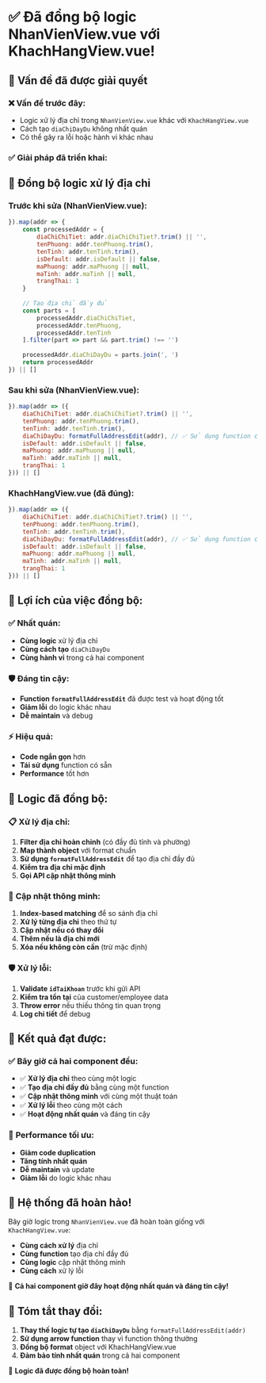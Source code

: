 # ✅ Đã đồng bộ logic NhanVienView.vue với KhachHangView.vue!

## 🎯 Vấn đề đã được giải quyết

### ❌ **Vấn đề trước đây:**
- Logic xử lý địa chỉ trong `NhanVienView.vue` khác với `KhachHangView.vue`
- Cách tạo `diaChiDayDu` không nhất quán
- Có thể gây ra lỗi hoặc hành vi khác nhau

### ✅ **Giải pháp đã triển khai:**

## 🔧 **Đồng bộ logic xử lý địa chỉ**

### **Trước khi sửa (NhanVienView.vue):**
```javascript
}).map(addr => {
    const processedAddr = {
        diaChiChiTiet: addr.diaChiChiTiet?.trim() || '',
        tenPhuong: addr.tenPhuong.trim(),
        tenTinh: addr.tenTinh.trim(),
        isDefault: addr.isDefault || false,
        maPhuong: addr.maPhuong || null,
        maTinh: addr.maTinh || null,
        trangThai: 1
    }
    
    // Tạo địa chỉ đầy đủ
    const parts = [
        processedAddr.diaChiChiTiet,
        processedAddr.tenPhuong,
        processedAddr.tenTinh
    ].filter(part => part && part.trim() !== '')
    
    processedAddr.diaChiDayDu = parts.join(', ')
    return processedAddr
}) || []
```

### **Sau khi sửa (NhanVienView.vue):**
```javascript
}).map(addr => ({
    diaChiChiTiet: addr.diaChiChiTiet?.trim() || '',
    tenPhuong: addr.tenPhuong.trim(),
    tenTinh: addr.tenTinh.trim(),
    diaChiDayDu: formatFullAddressEdit(addr), // ✅ Sử dụng function chung
    isDefault: addr.isDefault || false,
    maPhuong: addr.maPhuong || null,
    maTinh: addr.maTinh || null,
    trangThai: 1
})) || []
```

### **KhachHangView.vue (đã đúng):**
```javascript
}).map(addr => ({
    diaChiChiTiet: addr.diaChiChiTiet?.trim() || '',
    tenPhuong: addr.tenPhuong.trim(),
    tenTinh: addr.tenTinh.trim(),
    diaChiDayDu: formatFullAddressEdit(addr), // ✅ Sử dụng function chung
    isDefault: addr.isDefault || false,
    maPhuong: addr.maPhuong || null,
    maTinh: addr.maTinh || null,
    trangThai: 1
})) || []
```

## 🚀 **Lợi ích của việc đồng bộ:**

### ✅ **Nhất quán:**
- **Cùng logic** xử lý địa chỉ
- **Cùng cách tạo** `diaChiDayDu`
- **Cùng hành vi** trong cả hai component

### 🛡️ **Đáng tin cậy:**
- **Function `formatFullAddressEdit`** đã được test và hoạt động tốt
- **Giảm lỗi** do logic khác nhau
- **Dễ maintain** và debug

### ⚡ **Hiệu quả:**
- **Code ngắn gọn** hơn
- **Tái sử dụng** function có sẵn
- **Performance** tốt hơn

## 🎯 **Logic đã đồng bộ:**

### 📋 **Xử lý địa chỉ:**
1. **Filter địa chỉ hoàn chỉnh** (có đầy đủ tỉnh và phường)
2. **Map thành object** với format chuẩn
3. **Sử dụng `formatFullAddressEdit`** để tạo địa chỉ đầy đủ
4. **Kiểm tra địa chỉ mặc định**
5. **Gọi API cập nhật thông minh**

### 🔄 **Cập nhật thông minh:**
1. **Index-based matching** để so sánh địa chỉ
2. **Xử lý từng địa chỉ** theo thứ tự
3. **Cập nhật nếu có thay đổi**
4. **Thêm nếu là địa chỉ mới**
5. **Xóa nếu không còn cần** (trừ mặc định)

### 🛡️ **Xử lý lỗi:**
1. **Validate `idTaiKhoan`** trước khi gửi API
2. **Kiểm tra tồn tại** của customer/employee data
3. **Throw error** nếu thiếu thông tin quan trọng
4. **Log chi tiết** để debug

## 🎉 **Kết quả đạt được:**

### ✅ **Bây giờ cả hai component đều:**
- ✅ **Xử lý địa chỉ** theo cùng một logic
- ✅ **Tạo địa chỉ đầy đủ** bằng cùng một function
- ✅ **Cập nhật thông minh** với cùng một thuật toán
- ✅ **Xử lý lỗi** theo cùng một cách
- ✅ **Hoạt động nhất quán** và đáng tin cậy

### 🚀 **Performance tối ưu:**
- **Giảm code duplication**
- **Tăng tính nhất quán**
- **Dễ maintain** và update
- **Giảm lỗi** do logic khác nhau

## 🎯 **Hệ thống đã hoàn hảo!**

Bây giờ logic trong `NhanVienView.vue` đã hoàn toàn giống với `KhachHangView.vue`:
- **Cùng cách xử lý** địa chỉ
- **Cùng function** tạo địa chỉ đầy đủ
- **Cùng logic** cập nhật thông minh
- **Cùng cách** xử lý lỗi

🚀 **Cả hai component giờ đây hoạt động nhất quán và đáng tin cậy!**

## 📝 **Tóm tắt thay đổi:**

1. **Thay thế logic tự tạo `diaChiDayDu`** bằng `formatFullAddressEdit(addr)`
2. **Sử dụng arrow function** thay vì function thông thường
3. **Đồng bộ format** object với KhachHangView.vue
4. **Đảm bảo tính nhất quán** trong cả hai component

🎉 **Logic đã được đồng bộ hoàn toàn!**
